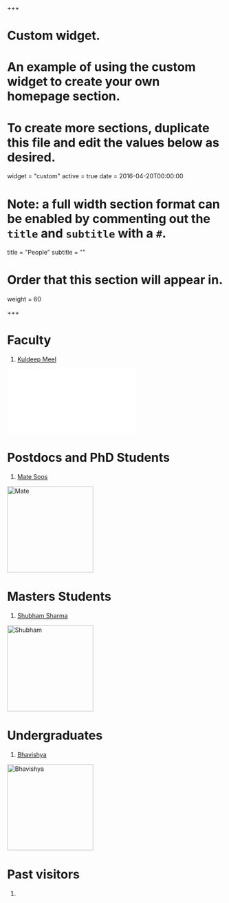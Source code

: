+++
# Custom widget.
# An example of using the custom widget to create your own homepage section.
# To create more sections, duplicate this file and edit the values below as desired.
widget = "custom"
active = true
date = 2016-04-20T00:00:00

# Note: a full width section format can be enabled by commenting out the `title` and `subtitle` with a `#`.
title = "People"
subtitle = ""

# Order that this section will appear in.
weight = 60

+++

# **Faculty**
1. [Kuldeep Meel](http://www.comp.nus.edu.sg/~meel/)

<iframe style="display: inline-block;"  src="/img/Kuldeep.jpg" alt="Kuldeep" style="width: 160px; height="30px" frameborder="0"></iframe>

# **Postdocs and PhD Students**
 
1. [Mate Soos](http://www.msoos.org/)

<img src="/img/Mate.jpg" alt="Mate" style="width: 200px;"/>

# **Masters Students**
1. [Shubham Sharma](http://home.iitk.ac.in/~smsharma/)

<img src="/img/Shubham.jpg" alt="Shubham" style="width: 200px;"/>

# **Undergraduates**
1. [Bhavishya](http://home.iitk.ac.in/~bhavish/)

<img src="/img/Bhavishya.png" alt="Bhavishya" style="width: 200px;"/>

# **Past visitors**
1.



